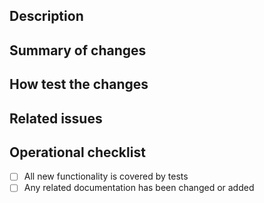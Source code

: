 ## Description

<!-- Describe the goal of this pull request. What does it change or fix? -->

## Summary of changes

<!-- At a high level, what parts of the code did you change and why? -->

## How test the changes

<!-- If there are any special testing requirements, add them here -->

## Related issues

<!-- Does this close any open issues? -->

## Operational checklist

- [ ] All new functionality is covered by tests
- [ ] Any related documentation has been changed or added

